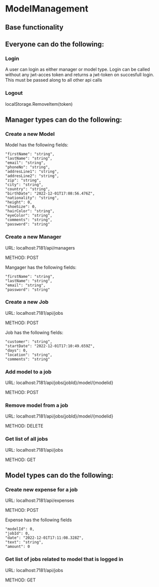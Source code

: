 # ModelManagement

## Base functionality

## Everyone can do the following:

### Login

A user can login as either manager or model type.
Login can be called without any jwt-acces token and returns a jwt-token on succesfull login.
This must be passed along to all other api calls

### Logout

localStorage.RemoveItem(token)

## Manager types can do the following:

### Create a new Model

Model has the following fields:

```
"firstName": "string",
"lastName": "string",
"email": "string",
"phoneNo": "string",
"addresLine1": "string",
"addresLine2": "string",
"zip": "string",
"city": "string",
"country": "string",
"birthDate": "2022-12-01T17:08:56.476Z",
"nationality": "string",
"height": 0,
"shoeSize": 0,
"hairColor": "string",
"eyeColor": "string",
"comments": "string",
"password": "string"
```

### Create a new Manager

URL: localhost:7181/api/managers

METHOD: POST

Mangager has the following fields:

```
"firstName": "string",
"lastName": "string",
"email": "string",
"password": "string"
```

### Create a new Job

URL: localhost:7181/api/jobs

METHOD: POST

Job has the following fields:

```
"customer": "string",
"startDate": "2022-12-01T17:10:49.659Z",
"days": 0,
"location": "string",
"comments": "string"
```

### Add model to a job

URL: localhost:7181/api/jobs{jobId}/model/{modelid}

METHOD: POST

### Remove model from a job

URL: localhost:7181/api/jobs{jobId}/model/{modelid}

METHOD: DELETE

### Get list of all jobs

URL: localhost:7181/api/jobs

METHOD: GET

## Model types can do the following:

### Create new expense for a job

URL: localhost:7181/api/expenses

METHOD: POST

Expense has the following fields

```
"modelId": 0,
"jobId": 0,
"date": "2022-12-01T17:11:08.328Z",
"text": "string",
"amount": 0
```

### Get list of jobs related to model that is logged in

URL: localhost:7181/api/jobs

METHOD: GET
